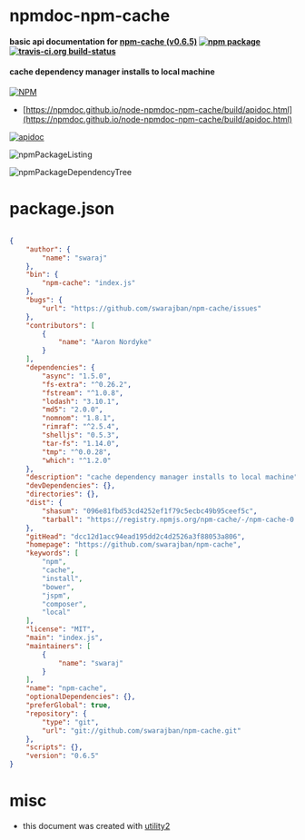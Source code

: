 # npmdoc-npm-cache

#### basic api documentation for  [npm-cache (v0.6.5)](https://github.com/swarajban/npm-cache)  [![npm package](https://img.shields.io/npm/v/npmdoc-npm-cache.svg?style=flat-square)](https://www.npmjs.org/package/npmdoc-npm-cache) [![travis-ci.org build-status](https://api.travis-ci.org/npmdoc/node-npmdoc-npm-cache.svg)](https://travis-ci.org/npmdoc/node-npmdoc-npm-cache)

#### cache dependency manager installs to local machine

[![NPM](https://nodei.co/npm/npm-cache.png?downloads=true&downloadRank=true&stars=true)](https://www.npmjs.com/package/npm-cache)

- [https://npmdoc.github.io/node-npmdoc-npm-cache/build/apidoc.html](https://npmdoc.github.io/node-npmdoc-npm-cache/build/apidoc.html)

[![apidoc](https://npmdoc.github.io/node-npmdoc-npm-cache/build/screenCapture.buildCi.browser.%252Ftmp%252Fbuild%252Fapidoc.html.png)](https://npmdoc.github.io/node-npmdoc-npm-cache/build/apidoc.html)

![npmPackageListing](https://npmdoc.github.io/node-npmdoc-npm-cache/build/screenCapture.npmPackageListing.svg)

![npmPackageDependencyTree](https://npmdoc.github.io/node-npmdoc-npm-cache/build/screenCapture.npmPackageDependencyTree.svg)



# package.json

```json

{
    "author": {
        "name": "swaraj"
    },
    "bin": {
        "npm-cache": "index.js"
    },
    "bugs": {
        "url": "https://github.com/swarajban/npm-cache/issues"
    },
    "contributors": [
        {
            "name": "Aaron Nordyke"
        }
    ],
    "dependencies": {
        "async": "1.5.0",
        "fs-extra": "^0.26.2",
        "fstream": "^1.0.8",
        "lodash": "3.10.1",
        "md5": "2.0.0",
        "nomnom": "1.8.1",
        "rimraf": "^2.5.4",
        "shelljs": "0.5.3",
        "tar-fs": "1.14.0",
        "tmp": "^0.0.28",
        "which": "^1.2.0"
    },
    "description": "cache dependency manager installs to local machine",
    "devDependencies": {},
    "directories": {},
    "dist": {
        "shasum": "096e81fbd53cd4252ef1f79c5ecbc49b95ceef5c",
        "tarball": "https://registry.npmjs.org/npm-cache/-/npm-cache-0.6.5.tgz"
    },
    "gitHead": "dcc12d1acc94ead195dd2c4d2526a3f88053a806",
    "homepage": "https://github.com/swarajban/npm-cache",
    "keywords": [
        "npm",
        "cache",
        "install",
        "bower",
        "jspm",
        "composer",
        "local"
    ],
    "license": "MIT",
    "main": "index.js",
    "maintainers": [
        {
            "name": "swaraj"
        }
    ],
    "name": "npm-cache",
    "optionalDependencies": {},
    "preferGlobal": true,
    "repository": {
        "type": "git",
        "url": "git://github.com/swarajban/npm-cache.git"
    },
    "scripts": {},
    "version": "0.6.5"
}
```



# misc
- this document was created with [utility2](https://github.com/kaizhu256/node-utility2)
